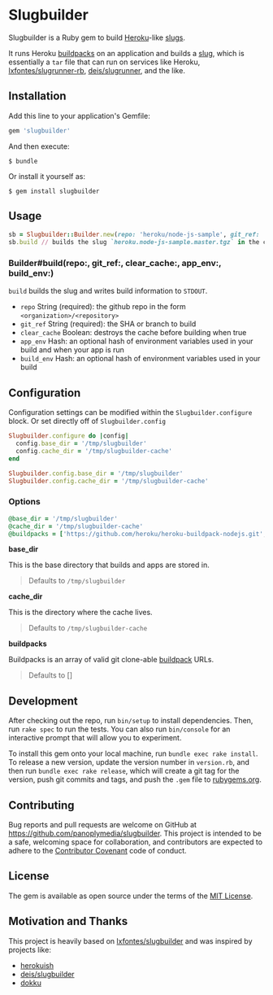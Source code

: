 # Slugbuilder

Slugbuilder is a Ruby gem to build [Heroku](https://www.heroku.com/)-like [slugs](https://devcenter.heroku.com/articles/platform-api-deploying-slugs).

It runs Heroku [buildpacks](https://devcenter.heroku.com/articles/buildpacks) on an application and builds a [slug](https://devcenter.heroku.com/articles/slug-compiler), which is essentially a `tar` file that can run on services like Heroku, [lxfontes/slugrunner-rb](https://github.com/lxfontes/slugrunner-rb), [deis/slugrunner](https://github.com/deis/slugrunner), and the like.

## Installation

Add this line to your application's Gemfile:

```ruby
gem 'slugbuilder'
```

And then execute:

    $ bundle

Or install it yourself as:

    $ gem install slugbuilder

## Usage

```ruby
sb = Slugbuilder::Builder.new(repo: 'heroku/node-js-sample', git_ref: 'master')
sb.build // builds the slug `heroku.node-js-sample.master.tgz` in the current directory
```

### Builder#build(repo:, git_ref:, clear_cache:, app_env:, build_env:)

`build` builds the slug and writes build information to `STDOUT`.

- `repo` String (required): the github repo in the form `<organization>/<repository>`
- `git_ref` String (required): the SHA or branch to build
- `clear_cache` Boolean: destroys the cache before building when true
- `app_env` Hash: an optional hash of environment variables used in your build and when your app is run
- `build_env` Hash: an optional hash of environment variables used in your build

## Configuration

Configuration settings can be modified within the `Slugbuilder.configure` block. Or set directly off of `Slugbuilder.config`

```ruby
Slugbuilder.configure do |config|
  config.base_dir = '/tmp/slugbuilder'
  config.cache_dir = '/tmp/slugbuilder-cache'
end

Slugbuilder.config.base_dir = '/tmp/slugbuilder'
Slugbuilder.config.cache_dir = '/tmp/slugbuilder-cache'
```

### Options
```ruby
@base_dir = '/tmp/slugbuilder'
@cache_dir = '/tmp/slugbuilder-cache'
@buildpacks = ['https://github.com/heroku/heroku-buildpack-nodejs.git', 'https://github.com/heroku/heroku-buildpack-ruby.git#37ed188']
```

**base_dir**

This is the base directory that builds and apps are stored in.

> Defaults to `/tmp/slugbuilder`

**cache_dir**

This is the directory where the cache lives.

> Defaults to `/tmp/slugbuilder-cache`

**buildpacks**

Buildpacks is an array of valid git clone-able [buildpack](https://devcenter.heroku.com/articles/buildpacks) URLs.

> Defaults to []

## Development

After checking out the repo, run `bin/setup` to install dependencies. Then, run `rake spec` to run the tests. You can also run `bin/console` for an interactive prompt that will allow you to experiment.

To install this gem onto your local machine, run `bundle exec rake install`. To release a new version, update the version number in `version.rb`, and then run `bundle exec rake release`, which will create a git tag for the version, push git commits and tags, and push the `.gem` file to [rubygems.org](https://rubygems.org).

## Contributing

Bug reports and pull requests are welcome on GitHub at https://github.com/panoplymedia/slugbuilder. This project is intended to be a safe, welcoming space for collaboration, and contributors are expected to adhere to the [Contributor Covenant](http://contributor-covenant.org) code of conduct.


## License

The gem is available as open source under the terms of the [MIT License](http://opensource.org/licenses/MIT).

## Motivation and Thanks

This project is heavily based on [lxfontes/slugbuilder](https://github.com/lxfontes/slugbuilder) and was inspired by projects like:

- [herokuish](https://github.com/gliderlabs/herokuish)
- [deis/slugbuilder](https://github.com/deis/slugbuilder)
- [dokku](https://github.com/dokku/dokku)
